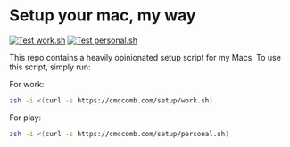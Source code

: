 # Setup your mac, my way
[![Test work.sh](https://github.com/cmccomb/setup/actions/workflows/test-work.yml/badge.svg)](https://github.com/cmccomb/setup/actions/workflows/test-work.yml)
[![Test personal.sh](https://github.com/cmccomb/setup/actions/workflows/test-personal.yml/badge.svg)](https://github.com/cmccomb/setup/actions/workflows/test-personal.yml)

This repo contains a heavily opinionated setup script for my Macs. To use this script, simply run:
    
For work:
```bash
zsh -i <(curl -s https://cmccomb.com/setup/work.sh)
```

For play:
```bash
zsh -i <(curl -s https://cmccomb.com/setup/personal.sh)
```

